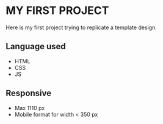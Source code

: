 # MY FIRST PROJECT

Here is my first project trying to replicate a template design.

## Language used

- HTML
- CSS
- JS

## Responsive

- Max 1110 px
- Mobile format for width < 350 px
